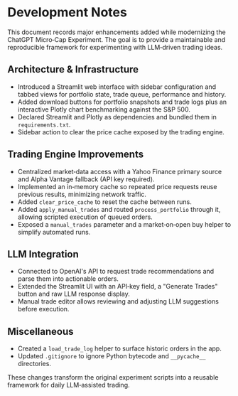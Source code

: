 # Development Notes

This document records major enhancements added while modernizing the ChatGPT Micro‑Cap Experiment. The goal is to provide a maintainable and reproducible framework for experimenting with LLM‑driven trading ideas.

## Architecture & Infrastructure
- Introduced a Streamlit web interface with sidebar configuration and tabbed views for portfolio state, trade queue, performance and history.
- Added download buttons for portfolio snapshots and trade logs plus an interactive Plotly chart benchmarking against the S&P 500.
- Declared Streamlit and Plotly as dependencies and bundled them in `requirements.txt`.
- Sidebar action to clear the price cache exposed by the trading engine.

## Trading Engine Improvements
- Centralized market‑data access with a Yahoo Finance primary source and Alpha Vantage fallback (API key required).
- Implemented an in‑memory cache so repeated price requests reuse previous results, minimizing network traffic.
- Added `clear_price_cache` to reset the cache between runs.
- Added `apply_manual_trades` and routed `process_portfolio` through it, allowing scripted execution of queued orders.
- Exposed a `manual_trades` parameter and a market‑on‑open buy helper to simplify automated runs.

## LLM Integration
- Connected to OpenAI's API to request trade recommendations and parse them into actionable orders.
- Extended the Streamlit UI with an API‑key field, a "Generate Trades" button and raw LLM response display.
- Manual trade editor allows reviewing and adjusting LLM suggestions before execution.

## Miscellaneous
- Created a `load_trade_log` helper to surface historic orders in the app.
- Updated `.gitignore` to ignore Python bytecode and `__pycache__` directories.

These changes transform the original experiment scripts into a reusable framework for daily LLM‑assisted trading.

